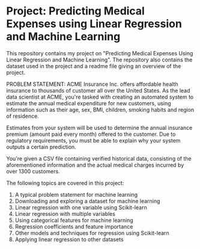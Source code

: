 # Project: Predicting Medical Expenses using Linear Regression and Machine Learning
This repository contains my project on "Predicting Medical Expenses Using Linear Regression and Machine Learning". The repository also contains the dataset used in the project and a readme file giving an overview of the project. 


PROBLEM STATEMENT: ACME Insurance Inc. offers affordable health insurance to thousands of customer all over the United States. As the lead data scientist at ACME, you're tasked with creating an automated system to estimate the annual medical expenditure for new customers, using information such as their age, sex, BMI, children, smoking habits and region of residence.

Estimates from your system will be used to determine the annual insurance premium (amount paid every month) offered to the customer. Due to regulatory requirements, you must be able to explain why your system outputs a certain prediction.

You're given a CSV file containing verified historical data, consisting of the aforementioned information and the actual medical charges incurred by over 1300 customers.


The following topics are covered in this project:
1. A typical problem statement for machine learning
2. Downloading and exploring a dataset for machine learning
3. Linear regression with one variable using Scikit-learn
4. Linear regression with multiple variables
5. Using categorical features for machine learning
6. Regression coefficients and feature importance
7. Other models and techniques for regression using Scikit-learn
8. Applying linear regression to other datasets
